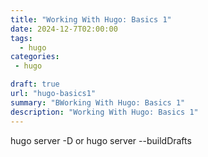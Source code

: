```yaml
---
title: "Working With Hugo: Basics 1"
date: 2024-12-7T02:00:00
tags:
  - hugo
categories: 
 - hugo

draft: true
url: "hugo-basics1"
summary: "BWorking With Hugo: Basics 1"
description: "Working With Hugo: Basics 1"
---
```



hugo server -D
or 
hugo server --buildDrafts
